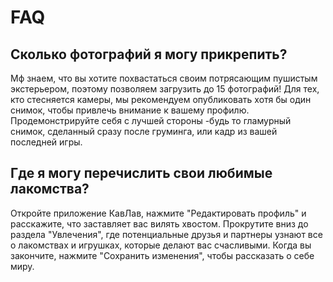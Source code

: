 # FAQ

## Сколько фотографий я могу прикрепить?

Мф знаем, что вы хотите похвастаться своим потрясающим пушистым экстерьером, поэтому позволяем загрузить до 15 фотографий!
Для тех, кто стесняется камеры, мы рекомендуем опубликовать хотя бы один снимок, чтобы привлечь внимание к вашему профилю.
Продемонстрируйте себя с лучшей стороны -будь то гламурный снимок, сделанный сразу после груминга, или кадр из вашей последней игры.

## Где я могу перечислить свои любимые лакомства?

Откройте приложение КавЛав, нажмите "Редактировать профиль" и расскажите, что заставляет вас вилять хвостом.
Прокрутите вниз до раздела "Увлечения", где потенциальные друзья и партнеры узнают все о лакомствах и игрушках, которые делают вас счасливыми.
Когда вы закончите, нажмите "Сохранить изменения", чтобы рассказать о себе миру.